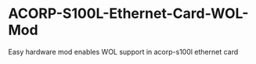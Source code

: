 # ACORP-S100L-Ethernet-Card-WOL-Mod
Easy hardware mod enables WOL support in acorp-s100l ethernet card
